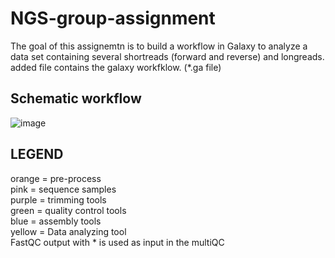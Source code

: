 # NGS-group-assignment
The goal of this assignemtn is to build a workflow in Galaxy to analyze a data set containing several shortreads (forward and reverse) and longreads.
<br>
added file contains the galaxy workfklow. (*.ga file)


## Schematic workflow
![image](https://user-images.githubusercontent.com/127868974/227212222-419403fa-e747-438c-aeb0-6e1dedd38ff6.png)

## LEGEND
orange = pre-process
<br>
pink = sequence samples
<br>
purple = trimming tools
<br>
green = quality control tools
<br>
blue = assembly tools
<br>
yellow = Data analyzing tool
<br>
FastQC output with * is used as input in the multiQC
